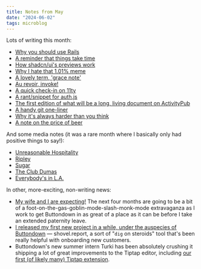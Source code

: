 ```yaml
---
title: Notes from May
date: "2024-06-02"
tags: microblog
---
```


Lots of writing this month:

- [Why you should use Rails](https://jmduke.com/posts/microblog/rails/)
- [A reminder that things take time](https://jmduke.com/posts/microblog/things-take-time/)
- [How shadcn/ui's previews work](https://jmduke.com/posts/microblog/how-shadcn-ui-works/)
- [Why I hate that 1.01% meme](https://jmduke.com/posts/microblog/44/)
- [A lovely term, 'grace note'](https://jmduke.com/posts/microblog/grace-notes/)
- [Au revoir, invoke!](https://jmduke.com/posts/microblog/au-revoir-invoke/)
- [A quick check-in on 11ty](https://jmduke.com/posts/microblog/11ty-2/)
- [A rant/snippet for auth.js](https://jmduke.com/posts/microblog/authjs-square/)
- [The first edition of what will be a long, living document on ActivityPub](https://jmduke.com/posts/microblog/activitypub/)
- [A handy git one-liner](https://jmduke.com/posts/microblog/git-oneliner/)
- [Why it's always harder than you think](https://jmduke.com/posts/microblog/why-cant-you-just/)
- [A note on the price of beer](https://jmduke.com/posts/microblog/beer/)

And some media notes (it was a rare month where I basically only had positive things to say!):

- [Unreasonable Hospitality](https://jmduke.com/media/unreasonable-hospitality/)
- [Ripley](https://jmduke.com/media/ripley/)
- [Sugar](https://jmduke.com/media/sugar/)
- [The Club Dumas](https://jmduke.com/media/the%20club%20dumas/)
- [Everybody's in L.A.](https://jmduke.com/media/everybodys-in-la/)

In other, more-exciting, non-writing news:

- [My wife and I are expecting!](https://x.com/jmduke/status/1790037973540512226) The next four months are going to be a bit of a foot-on-the-gas-goblin-mode-slash-monk-mode extravaganza as I work to get Buttondown in as great of a place as it can be before I take an extended paternity leave.
- [I released my first new project in a while, under the auspecies of Buttondown](https://www.shovel.report/) — shovel.report, a sort of "`dig` on steroids" tool that's been really helpful with onboarding new customers.
- Buttondown's new summer intern Turki has been absolutely crushing it shipping a lot of great improvements to the Tiptap editor, including [our first (of likely many) Tiptap extension](https://github.com/buttondown/tiptap-footnotes).
